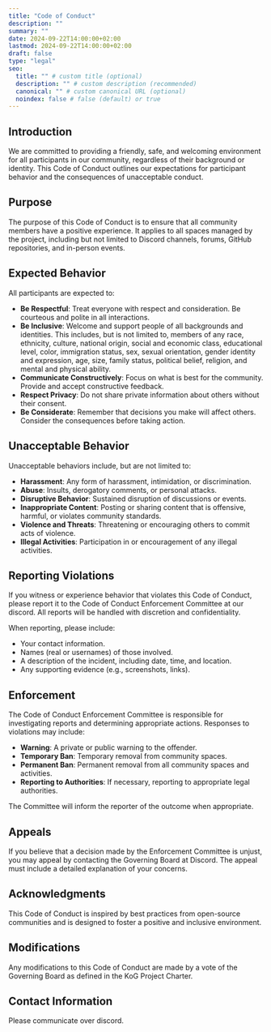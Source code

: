 ```yaml
---
title: "Code of Conduct"
description: ""
summary: ""
date: 2024-09-22T14:00:00+02:00
lastmod: 2024-09-22T14:00:00+02:00
draft: false
type: "legal"
seo:
  title: "" # custom title (optional)
  description: "" # custom description (recommended)
  canonical: "" # custom canonical URL (optional)
  noindex: false # false (default) or true
---
```


## Introduction

We are committed to providing a friendly, safe, and welcoming environment for all participants in our community, regardless of their background or identity. This Code of Conduct outlines our expectations for participant behavior and the consequences of unacceptable conduct.

## Purpose

The purpose of this Code of Conduct is to ensure that all community members have a positive experience. It applies to all spaces managed by the project, including but not limited to Discord channels, forums, GitHub repositories, and in-person events.

## Expected Behavior

All participants are expected to:

- **Be Respectful**: Treat everyone with respect and consideration. Be courteous and polite in all interactions.
- **Be Inclusive**: Welcome and support people of all backgrounds and identities. This includes, but is not limited to, members of any race, ethnicity, culture, national origin, social and economic class, educational level, color, immigration status, sex, sexual orientation, gender identity and expression, age, size, family status, political belief, religion, and mental and physical ability.
- **Communicate Constructively**: Focus on what is best for the community. Provide and accept constructive feedback.
- **Respect Privacy**: Do not share private information about others without their consent.
- **Be Considerate**: Remember that decisions you make will affect others. Consider the consequences before taking action.

## Unacceptable Behavior

Unacceptable behaviors include, but are not limited to:

- **Harassment**: Any form of harassment, intimidation, or discrimination.
- **Abuse**: Insults, derogatory comments, or personal attacks.
- **Disruptive Behavior**: Sustained disruption of discussions or events.
- **Inappropriate Content**: Posting or sharing content that is offensive, harmful, or violates community standards.
- **Violence and Threats**: Threatening or encouraging others to commit acts of violence.
- **Illegal Activities**: Participation in or encouragement of any illegal activities.

## Reporting Violations

If you witness or experience behavior that violates this Code of Conduct, please report it to the Code of Conduct Enforcement Committee at our discord. All reports will be handled with discretion and confidentiality.

When reporting, please include:

- Your contact information.
- Names (real or usernames) of those involved.
- A description of the incident, including date, time, and location.
- Any supporting evidence (e.g., screenshots, links).

## Enforcement

The Code of Conduct Enforcement Committee is responsible for investigating reports and determining appropriate actions. Responses to violations may include:

- **Warning**: A private or public warning to the offender.
- **Temporary Ban**: Temporary removal from community spaces.
- **Permanent Ban**: Permanent removal from all community spaces and activities.
- **Reporting to Authorities**: If necessary, reporting to appropriate legal authorities.

The Committee will inform the reporter of the outcome when appropriate.

## Appeals

If you believe that a decision made by the Enforcement Committee is unjust, you may appeal by contacting the Governing Board at Discord. The appeal must include a detailed explanation of your concerns.

## Acknowledgments

This Code of Conduct is inspired by best practices from open-source communities and is designed to foster a positive and inclusive environment.

## Modifications

Any modifications to this Code of Conduct are made by a vote of the Governing Board as defined in the KoG Project Charter.

## Contact Information

Please communicate over discord.
